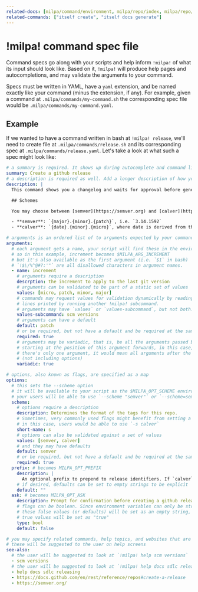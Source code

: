 ```yaml
---
related-docs: [milpa/command/environment, milpa/repo/index, milpa/repo/docs]
related-commands: ["itself create", "itself docs generate"]
---
```

# !milpa! command spec file

Command specs go along with your scripts and help inform `!milpa!` of what its input should look like. Based on it, `!milpa!` will produce help pages and autocompletions, and may validate the arguments to your command.

Specs must be written in YAML, have a `yaml` extension, and be named exactly like your command (minus the extension, if any). For example, given a command at `.milpa/commands/my-command.sh` the corresponding spec file would be `.milpa/commands/my-command.yaml`.

## Example

If we wanted to have a command written in bash at `!milpa! release`, we'll need to create file at `.milpa/commands/release.sh` and its corresponding spec at `.milpa/commands/release.yaml`. Let's take a look at what such a spec might look like:

```yaml
# a summary is required. It shows up during autocomplete and command listings
summary: Create a github release
# a description is required as well. Add a longer description of how your command does its magic here
description: |
  This command shows you a changelog and waits for approval before generating and pushing a new tag, creating a github release, and opening the browser at the new release.

  ## Schemes

  You may choose between [semver](https://semver.org) and [calver](https://calver.org). Their composition is as follows:

  - **semver**: `{major}.{minor}.{patch}`, i.e. `3.14.1592`
  - **calver**: `{date}.{minor}.{micro}`, where date is derived from the `prefix` option; for example `16.18.339`.

# arguments is an ordered list of to arguments expected by your command
arguments:
  # each argument gets a name, your script will find these in the environment
  # so in this example, increment becomes $MILPA_ARG_INCREMENT
  # but it's also available as the first argument (i.e. `$1` in bash)
  # `!$\/%^@#?:'"` are all disallowed characters in argument names.
  - name: increment
    # arguments require a description
    descrption: the increment to apply to the last git version
    # arguments can be validated to be part of a static set of values
    values: [micro, patch, minor, major]
    # commands may request values for validation dynamically by reading the
    # lines printed by running another !milpa! subcommand.
    # arguments may have `values` or `values-subcommand`, but not both.
    values-subcommand: scm versions
    # arguments can have a default
    default: patch
    # or be required, but not have a default and be required at the same time.
    required: true
    # arguments may be variadic, that is, be all the arguments passed by the user
    # starting at the position of this argument forwards, in this case, since
    # there's only one argument, it would mean all arguments after the command name
    # (not including options)
    variadic: true

# options, also known as flags, are specified as a map
options:
  # this sets the --scheme option
  # it will be available to your script as the $MILPA_OPT_SCHEME environment variable
  # your users will be able to use `--scheme "semver"` or `--scheme=semver` for example
  scheme:
    # options require a description
    description: Determines the format of the tags for this repo.
    # Sometimes, very commonly used flags might benefit from setting a short name
    # in this case, users would be able to use `-s calver`
    short-name: s
    # options can also be validated against a set of values
    values: [semver, calver]
    # and they may have defaults
    default: semver
    # or be required, but not have a default and be required at the same time.
    required: true
  prefix: # becomes MILPA_OPT_PREFIX
    description: |
      An optional prefix to prepend to release identifiers. If `calver` is chosen as `scheme`, you may specify a combination of `YY`, `YYYY`, `MM`, and `DD` to be replaced with the corresponding values of the local date. The default in that case is `YY`.
    # if desired, defaults can be set to empty strings to be explicit
    default: ""
  ask: # becomes MILPA_OPT_ASK
    description: Prompt for confirmation before creating a github release
    # flags can be boolean. Since environment variables can only be strings,
    # these false values (or defaults) will be set as an empty string, while
    # true values will be set as "true"
    type: bool
    default: false

# you may specify related commands, help topics, and websites that are related to this command
# these will be suggested to the user on help screens
see-also:
  # the user will be suggested to look at `!milpa! help scm versions`
  - scm versions
  # the user will be suggested to look at `!milpa! help docs sdlc releasing`
  - help docs sdlc releasing
  - https://docs.github.com/en/rest/reference/repos#create-a-release
  - https://semver.org/
```
